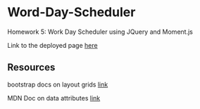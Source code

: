 # Word-Day-Scheduler
Homework 5: Work Day Scheduler using JQuery and Moment.js

Link to the deployed page [here](https://matthewronaldjohnson.github.io/Word-Day-Scheduler/)

## Resources 

bootstrap docs on layout grids [link](https://getbootstrap.com/docs/4.5/layout/grid/)

MDN Doc on data attributes [link](https://developer.mozilla.org/en-US/docs/Learn/HTML/Howto/Use_data_attributes)
